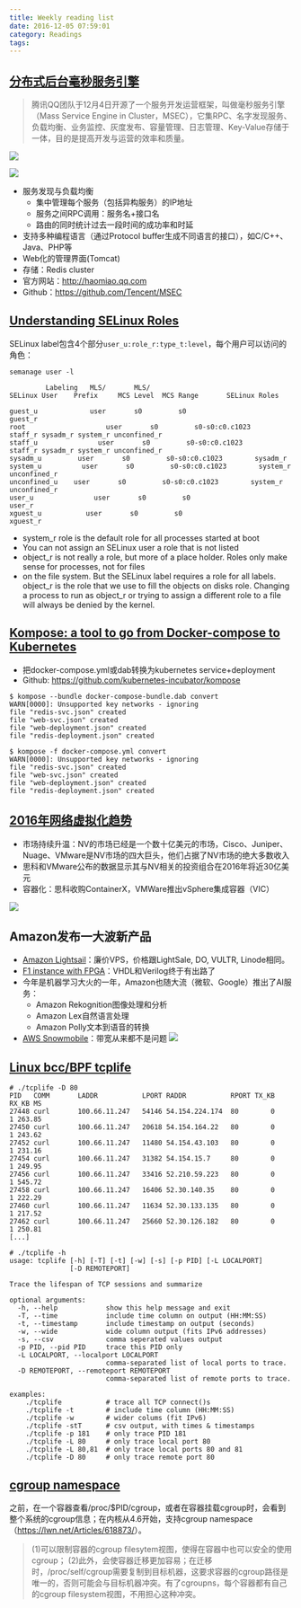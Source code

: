 ```yaml
---
title: Weekly reading list
date: 2016-12-05 07:59:01
category: Readings
tags: 
---
```


## [分布式后台毫秒服务引擎](https://mp.weixin.qq.com/s?__biz=MjM5MDE0Mjc4MA==&mid=2650994968&idx=1&sn=6713bb3b59e1fb38c70f7178de136cfc&key=9ed31d4918c154c8a8a01f529fa196951ebfbc7c22ddf37cc02f933acff56b80bdc3334a865379fc88b0d77b95f756374e51ac0f06d3e192818bb5f459e9ffbaa3967d1e50bb1be2be6b374a57492a39&ascene=0&uin=MTMxMzgxNQ%3D%3D&devicetype=iMac+MacBookPro11%2C1+OSX+OSX+10.12.1+build\(16B2555\)&version=12000510&nettype=WIFI&fontScale=100&pass_ticket=itDwNGAuxfGv2PEFYN%2Bf3JqefGyu46PmKlXUaIsSa8k%3D)

> 腾讯QQ团队于12月4日开源了一个服务开发运营框架，叫做毫秒服务引擎（Mass Service Engine in Cluster，MSEC），它集RPC、名字发现服务、负载均衡、业务监控、灰度发布、容量管理、日志管理、Key-Value存储于一体，目的是提高开发与运营的效率和质量。

![](/images/14809236732969.jpg)

![](/images/14809236897310.jpg)


* 服务发现与负载均衡
    * 集中管理每个服务（包括异构服务）的IP地址
    * 服务之间RPC调用：服务名+接口名
    * 路由的同时统计过去一段时间的成功率和时延
* 支持多种编程语言（通过Protocol buffer生成不同语言的接口），如C/C++、Java、PHP等
* Web化的管理界面(Tomcat)
* 存储：Redis cluster
* 官方网站：http://haomiao.qq.com
* Github：https://github.com/Tencent/MSEC

## [Understanding SELinux Roles](http://danwalsh.livejournal.com/75683.html)

SELinux label包含4个部分`user_u:role_r:type_t:level`，每个用户可以访问的角色：

```
semanage user -l

         Labeling   MLS/       MLS/                        
SELinux User    Prefix     MCS Level  MCS Range       SELinux Roles

guest_u             user       s0         s0                             guest_r
root                    user       s0         s0-s0:c0.c1023        staff_r sysadm_r system_r unconfined_r
staff_u               user       s0         s0-s0:c0.c1023        staff_r sysadm_r system_r unconfined_r
sysadm_u         user       s0         s0-s0:c0.c1023        sysadm_r
system_u          user       s0         s0-s0:c0.c1023        system_r unconfined_r
unconfined_u    user       s0         s0-s0:c0.c1023        system_r unconfined_r
user_u               user       s0         s0                             user_r
xguest_u           user       s0         s0                             xguest_r
```

* system_r role is the default role for all processes started at boot
* You can not assign an SELinux user a role that is not listed
* object_r is not really a role, but more of a place holder.  Roles only make sense for processes, not for files
* on the file system.  But the SELinux label requires a role for all labels.  object_r is the role that we use to fill the objects on disks role.  Changing a process to run as object_r or trying to assign a different role to a file will always be denied by the kernel.

## [Kompose: a tool to go from Docker-compose to Kubernetes](http://blog.kubernetes.io/2016/11/kompose-tool-go-from-docker-compose-to-kubernetes.html)

- 把docker-compose.yml或dab转换为kubernetes service+deployment
- Github: https://github.com/kubernetes-incubator/kompose

```
$ kompose --bundle docker-compose-bundle.dab convert
WARN[0000]: Unsupported key networks - ignoring
file "redis-svc.json" created
file "web-svc.json" created
file "web-deployment.json" created
file "redis-deployment.json" created

$ kompose -f docker-compose.yml convert
WARN[0000]: Unsupported key networks - ignoring
file "redis-svc.json" created
file "web-svc.json" created
file "web-deployment.json" created
file "redis-deployment.json" created
```

## [2016年网络虚拟化趋势](http://www.sdnlab.com/18153.html)

* 市场持续升温：NV的市场已经是一个数十亿美元的市场，Cisco、Juniper、Nuage、VMware是NV市场的四大巨头，他们占据了NV市场的绝大多数收入
* 思科和VMware公布的数据显示其与NV相关的投资组合在2016年将近30亿美元
* 容器化：思科收购ContainerX，VMWare推出vSphere集成容器（VIC）

![](/images/14809260496846.jpg)


## Amazon发布一大波新产品

- [Amazon Lightsail](https://amazonlightsail.com/)：廉价VPS，价格跟LightSale, DO, VULTR, Linode相同。
- [F1 instance with FPGA](https://aws.amazon.com/cn/blogs/aws/developer-preview-ec2-instances-f1-with-programmable-hardware/)：VHDL和Verilog终于有出路了
- 今年是机器学习大火的一年，Amazon也随大流（微软、Google）推出了AI服务：
    * Amazon Rekognition图像处理和分析
    * Amazon Lex自然语言处理
    * Amazon Polly文本到语音的转换
- [AWS Snowmobile](https://aws.amazon.com/cn/snowmobile/)：带宽从来都不是问题
    ![](/images/14809265679834.jpg)

## [Linux bcc/BPF tcplife](http://www.brendangregg.com/blog/2016-11-30/linux-bcc-tcplife.html)

```
# ./tcplife -D 80
PID   COMM       LADDR           LPORT RADDR           RPORT TX_KB RX_KB MS
27448 curl       100.66.11.247   54146 54.154.224.174  80        0     1 263.85
27450 curl       100.66.11.247   20618 54.154.164.22   80        0     1 243.62
27452 curl       100.66.11.247   11480 54.154.43.103   80        0     1 231.16
27454 curl       100.66.11.247   31382 54.154.15.7     80        0     1 249.95
27456 curl       100.66.11.247   33416 52.210.59.223   80        0     1 545.72
27458 curl       100.66.11.247   16406 52.30.140.35    80        0     1 222.29
27460 curl       100.66.11.247   11634 52.30.133.135   80        0     1 217.52
27462 curl       100.66.11.247   25660 52.30.126.182   80        0     1 250.81
[...]

# ./tcplife -h
usage: tcplife [-h] [-T] [-t] [-w] [-s] [-p PID] [-L LOCALPORT]
               [-D REMOTEPORT]

Trace the lifespan of TCP sessions and summarize

optional arguments:
  -h, --help            show this help message and exit
  -T, --time            include time column on output (HH:MM:SS)
  -t, --timestamp       include timestamp on output (seconds)
  -w, --wide            wide column output (fits IPv6 addresses)
  -s, --csv             comma seperated values output
  -p PID, --pid PID     trace this PID only
  -L LOCALPORT, --localport LOCALPORT
                        comma-separated list of local ports to trace.
  -D REMOTEPORT, --remoteport REMOTEPORT
                        comma-separated list of remote ports to trace.

examples:
    ./tcplife           # trace all TCP connect()s
    ./tcplife -t        # include time column (HH:MM:SS)
    ./tcplife -w        # wider colums (fit IPv6)
    ./tcplife -stT      # csv output, with times & timestamps
    ./tcplife -p 181    # only trace PID 181
    ./tcplife -L 80     # only trace local port 80
    ./tcplife -L 80,81  # only trace local ports 80 and 81
    ./tcplife -D 80     # only trace remote port 80
```

## [cgroup namespace](http://hustcat.github.io/cgroup-namespace/)

之前，在一个容器查看/proc/$PID/cgroup，或者在容器挂载cgroup时，会看到整个系统的cgroup信息；在内核从4.6开始，支持cgroup namespace （<https://lwn.net/Articles/618873/>）。

> (1)可以限制容器的cgroup filesytem视图，使得在容器中也可以安全的使用cgroup；
> (2)此外，会使容器迁移更加容易；在迁移时，/proc/self/cgroup需要复制到目标机器，这要求容器的cgroup路径是唯一的，否则可能会与目标机器冲突。有了cgroupns，每个容器都有自己的cgroup filesystem视图，不用担心这种冲突。



